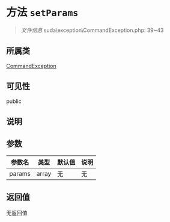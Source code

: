 # 方法 `setParams`

> *文件信息* suda\exception\CommandException.php: 39~43

## 所属类 

[CommandException](../CommandException.md)

## 可见性

public

## 说明



## 参数


| 参数名 | 类型 | 默认值 | 说明 |
|--------|-----|-------|-------|
| params |  array | 无 | 无 |



## 返回值

无返回值
